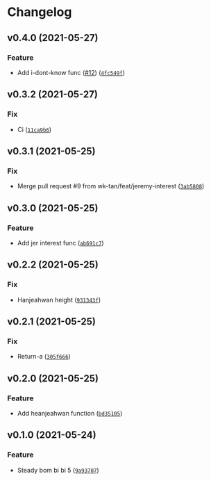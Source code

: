 # Changelog

<!--next-version-placeholder-->

## v0.4.0 (2021-05-27)
### Feature
* Add i-dont-know func ([#12](https://github.com/wk-tan/poetry-demo/issues/12)) ([`4fc549f`](https://github.com/wk-tan/poetry-demo/commit/4fc549f4640adf1922f03a728fc0942a41e430ed))

## v0.3.2 (2021-05-27)
### Fix
* Ci ([`11ca9b6`](https://github.com/wk-tan/poetry-demo/commit/11ca9b611c0f9928f6aa82cf3d3efb5cf8e6ab54))

## v0.3.1 (2021-05-25)
### Fix
* Merge pull request #9 from wk-tan/feat/jeremy-interest ([`3ab5808`](https://github.com/wk-tan/poetry-demo/commit/3ab5808a0b5bcf2512e7c16a497957c2df2a7393))

## v0.3.0 (2021-05-25)
### Feature
* Add jer interest func ([`ab691c7`](https://github.com/wk-tan/poetry-demo/commit/ab691c79d8bdb66135bdf6e36ceae258a80714a3))

## v0.2.2 (2021-05-25)
### Fix
* Hanjeahwan height ([`931343f`](https://github.com/wk-tan/poetry-demo/commit/931343f4edabc2d6f3630737657c0eabc6cba3b6))

## v0.2.1 (2021-05-25)
### Fix
* Return-a ([`305f666`](https://github.com/wk-tan/poetry-demo/commit/305f6661bf581258b9eff10fd438fe7971bc540d))

## v0.2.0 (2021-05-25)
### Feature
* Add heanjeahwan function ([`bd35105`](https://github.com/wk-tan/poetry-demo/commit/bd35105b4e8e30541846571e7dcb2d9a9de7ff3b))

## v0.1.0 (2021-05-24)
### Feature
* Steady bom bi bi 5 ([`9a93707`](https://github.com/wk-tan/poetry-demo/commit/9a9370722d7b7f8af07f15c78d3f4b81aef60105))
